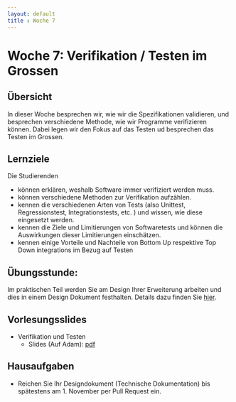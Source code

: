 ```yaml
---
layout: default
title : Woche 7
---
```


# Woche 7: Verifikation / Testen im Grossen

## Übersicht

In dieser Woche besprechen wir, wie wir die Spezifikationen validieren, und besprechen 
verschiedene Methode, wie wir Programme verifizieren können. Dabei legen wir den Fokus auf das Testen ud besprechen das Testen im Grossen.

## Lernziele 

Die Studierenden

- können erklären, weshalb Software immer verifiziert werden muss.
- können verschiedene Methoden zur Verifikation aufzählen.
- kennen die verschiedenen Arten von Tests (also Unittest, Regressionstest, Integrationstests, etc. ) und wissen, wie diese eingesetzt werden.
- kennen die Ziele und Limitierungen von Softwaretests und können die Auswirkungen dieser Limitierungen einschätzen.
- kennen einige Vorteile und Nachteile von Bottom Up respektive Top Down integrations im Bezug auf Testen


## Übungsstunde:

Im praktischen Teil werden Sie am Design Ihrer Erweiterung arbeiten und dies in einem Design Dokument festhalten. Details dazu finden Sie [hier](../project/technical-doc).


## Vorlesungsslides

* Verifikation und Testen
    * Slides (Auf Adam): [pdf](https://adam.unibas.ch/goto_adam_file_1915392_download.html) 


## Hausaufgaben

* Reichen Sie Ihr Designdokument (Technische Dokumentation) bis spätestens am 1. November 
per Pull Request ein.
